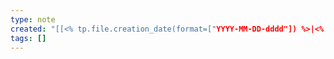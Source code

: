 ```yaml
---
type: note
created: "[[<% tp.file.creation_date(format=["YYYY-MM-DD-dddd"]) %>|<% moment(tp.file.creation_date()).format('YYYY-MM-DD-dddd HH:mm') %>]]"
tags: []
---
```

#  

